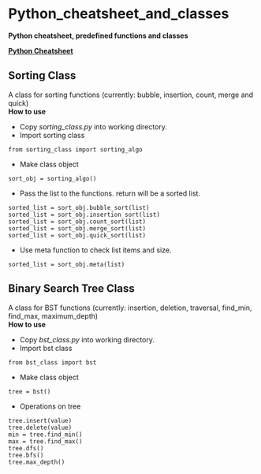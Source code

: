 # **Python_cheatsheet_and_classes**
**Python cheatsheet, predefined functions and classes**

[**Python Cheatsheet**](https://perso.limsi.fr/pointal/_media/python:cours:mementopython3-english.pdf)

## Sorting Class
A class for sorting functions (currently: bubble, insertion, count, merge and quick)  
**How to use**
* Copy *sorting_class.py* into working directory.
* Import sorting class
```
from sorting_class import sorting_algo 
```
* Make class object
```
sort_obj = sorting_algo()
```
* Pass the list to the functions. return will be a sorted list.
```
sorted_list = sort_obj.bubble_sort(list)
sorted_list = sort_obj.insertion_sort(list)
sorted_list = sort_obj.count_sort(list)
sorted_list = sort_obj.merge_sort(list)
sorted_list = sort_obj.quick_sort(list)
```
* Use meta function to check list items and size.
```
sorted_list = sort_obj.meta(list)
```
## Binary Search Tree Class
A class for BST functions (currently: insertion, deletion, traversal, find_min, find_max, maximum_depth)  
**How to use**
* Copy *bst_class.py* into working directory.
* Import bst class
```
from bst_class import bst 
```
* Make class object
```
tree = bst()
```
* Operations on tree
```
tree.insert(value)
tree.delete(value)
min = tree.find_min()
max = tree.find_max()
tree.dfs()
tree.bfs()
tree.max_depth()
```